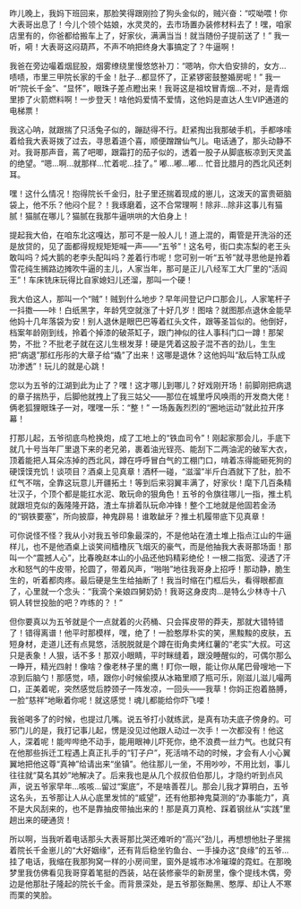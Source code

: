 昨儿晚上，我妈下班回来，那脸笑得跟刚捡了狗头金似的，贼兴奋：“哎呦喂！你大表哥出息了！今儿个领个姑娘，水灵灵的，去市场置办装修材料去了！嘿，咱家店里有的，你爸都给搬车上了，好家伙，满满当当！就当随份子提前送了！” 我一听，嗬！大表哥这闷葫芦，不声不响把终身大事搞定了？牛逼啊！

我爸在旁边嘬着烟屁股，烟雾缭绕里慢悠悠补刀：“嗯呐，你大伯安排的，女方…啧啧，市里三甲院长家的千金！肚子…都显怀了，正紧锣密鼓整婚房呢！” 我一听“院长千金”、“显怀”，眼珠子差点瞪出来！我哥这是祖坟冒青烟…不对，是青烟里掺了火箭燃料啊！一步登天！啥他妈爱情不爱情，这他妈是直达人生VIP通道的电梯票！

我这心呐，就跟揣了只活兔子似的，蹦跶得不行。赶紧掏出我那破手机，手都哆嗦着给我大表哥拨了过去，寻思着道个喜，顺便蹭蹭仙气儿。电话通了，那头动静不对。我哥那声音，蔫了吧唧，跟霜打的茄子似的，透着一股子从脚底板凉到天灵盖的绝望。“嗯…啊…就那样…忙着呢…挂了。” 嘟…嘟…嘟… 忙音比腊月的西北风还刺耳。

嘿！这什么情况！抱得院长千金归，肚子里还揣着现成的崽儿，这泼天的富贵砸脑袋上，他不乐？他闷个屁？！我琢磨着，这不合常理啊！除非…除非这事儿有猫腻！猫腻在哪儿？猫腻在我那牛逼哄哄的大伯身上！

提起我大伯，在咱东北这嘎达，那可不是一般人儿！道上混的，甭管是开洗浴的还是放贷的，见了面都得规规矩矩喊一声——“五爷”！这名号，街口卖冻梨的老王头敢叫吗？炖大鹅的老李头配叫吗？差着行市呢！您可别一听“五爷”就寻思他是拎着雪花纯生搁路边摊吹牛逼的主儿，人家当年，那可是正儿八经军工大厂里的“活阎王”！车床铣床玩得比自家媳妇儿还溜，那叫一个硬！

我大伯这人，那叫一个“贼”！贼到什么地步？早年间登记户口那会儿，人家笔杆子一抖擞——咔！白纸黑字，年龄凭空就涨了十好几岁！图啥？就图那点退休金能早他妈十几年落袋为安！别人退休是眼巴巴等着红头文件，跟等圣旨似的。他倒好，档案年龄刚到线，拎着个掉漆的破茶缸子，跟门神似的往人事科门口一蹲！那架势，不批？不批老子就在这儿生根发芽！硬是凭着这股子混不吝的劲儿，生生把“病退”那红彤彤的大章子给“撬”了出来！这哪是退休？这他妈叫“敌后特工队成功渗透”！玩儿的就是心跳！

您以为五爷的江湖到此为止了？嘿！这才哪儿到哪儿？好戏刚开场！前脚刚把病退的章子揣热乎，后脚他就拽上了我三姑父——那位在城里呼风唤雨的开发商大佬！俩老狐狸眼珠子一对，嘿嘿一乐：“整！” 一场轰轰烈烈的“圈地运动”就此拉开序幕！

打那儿起，五爷彻底鸟枪换炮，成了工地上的“铁血司令”！刚起家那会儿，手底下就几十号当年厂里退下来的老兄弟，裹着油光锃亮、能刮下二两油泥的破军大衣，顶着能把人耳朵冻掉的西北风，蹲在呼呼冒白气的工棚门口，啃着冻得能砸死狗的硬馍馍充饥！谈项目？酒桌上见真章！酒杯一碰，“滋溜”半斤白酒就下了肚，脸不红气不喘，全靠这玩意儿开疆拓土！等到后来羽翼丰满了，好家伙！麾下几百条精壮汉子，个顶个都是能扛水泥、敢玩命的狠角色！五爷的令旗往哪儿一指，推土机就跟坦克似的轰隆隆开路，渣土车排着队玩命冲锋！整个工地就是他固若金汤的“钢铁要塞”，所向披靡，神鬼辟易！谁敢龇牙？推土机履带底下见真章！

可你说怪不怪？我从小对我五爷印象最深的，不是他站在渣土堆上指点江山的牛逼样儿，也不是他酒桌上谈笑间樯橹灰飞烟灭的豪气，而是他抽我大表哥那场面！那叫一个“震撼人心”，比春晚赵本山的小品还他妈精彩绝伦！一根二指宽、浸透了汗水和怒气的牛皮带，抡圆了，带着风声，“啪啪”地往我哥身上招呼！那动静，脆生生的，听着都肉疼。最后硬是生生给抽断了！我当时缩在门框后头，看得眼都直了，心里就一个念头：“我滴个亲娘四舅奶奶！我哥这身皮肉…是特么少林寺十八铜人转世投胎的吧？咋练的？！”

但你要真以为五爷就是个一点就着的火药桶、只会挥皮带的莽夫，那就大错特错了！错得离谱！他平时那模样，嘿，绝了！一脸憨厚朴实的笑，黑黢黢的皮肤，五短身材，走道儿还有点晃悠，活脱脱就是个蹲在街角卖烤红薯的“老实”大叔。可这只是表象！人狠，话不多！那双小眼睛，平时眯缝着，跟没睡醒似的，可偶尔那么一睁开，精光四射！像啥？像老林子里的鹰！盯你一眼，能让你从尾巴骨嗖地一下凉到后脑勺！那感觉，啧，跟你小时候偷摸从冰箱里顺了瓶可乐，刚滋儿滋儿嘬两口，正美着呢，突然感觉后脖颈子一阵发凉，一回头——我草！你妈正抱着胳膊，一脸“慈祥”地瞅着你呢！就这感觉！魂儿都能给你吓飞喽！

我爸喝多了的时候，也提过几嘴。说五爷打小就练武，是真有功夫底子傍身的。可邪门儿的是，我打记事儿起，愣是没见过他跟人动过一次手！一次都没有！他这人，深着呢！能哔哔绝不动手，能用眼神儿吓死你，绝不浪费一丝力气。也就只有在他那些拆迁工程遇上真正扎手的“钉子户”，死活啃不动的时候，才会有人小心翼翼地把他这尊“真神”给请出来“坐镇”。他往那儿一坐，不用吵吵，不用比划，事儿往往就“莫名其妙”地解决了。后来我也是从几个叔叔伯伯那儿，才隐约听到点风声，说五爷家早年…咳咳…留过“案底”，不是啥善茬儿。那会儿我才算明白，五爷这名头，五爷那让人从心底里发怵的“威望”，还有他那神鬼莫测的“办事能力”，真不是大风刮来的，也不是靠抽皮带抽出来的！那是真刀真枪、踩着钢丝从“实践”里趟出来的硬通货！

所以啊，当我听着电话那头大表哥那比哭还难听的“高兴”劲儿，再想想他肚子里揣着院长千金崽儿的“大好姻缘”，还有背后稳坐钓鱼台、一手操办这“良缘”的五爷…挂了电话，我缩在我那狗窝一样的小房间里，窗外是城市冰冷璀璨的霓虹。在那晚梦里我仿佛看见我哥穿着笔挺的西装，站在装修豪华的新房里，像个提线木偶，旁边是他那肚子隆起的院长千金。而背景深处，是五爷那张黝黑、憨厚、却让人不寒而栗的笑脸。